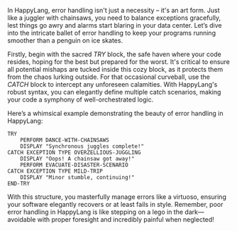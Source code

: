 In HappyLang, error handling isn't just a necessity – it's an art form. Just like a juggler with chainsaws, you need to balance exceptions gracefully, lest things go awry and alarms start blaring in your data center. Let’s dive into the intricate ballet of error handling to keep your programs running smoother than a penguin on ice skates.

Firstly, begin with the sacred *TRY* block, the safe haven where your code resides, hoping for the best but prepared for the worst. It's critical to ensure all potential mishaps are tucked inside this cozy block, as it protects them from the chaos lurking outside. For that occasional curveball, use the *CATCH* block to intercept any unforeseen calamities. With HappyLang's robust syntax, you can elegantly define multiple catch scenarios, making your code a symphony of well-orchestrated logic. 

Here’s a whimsical example demonstrating the beauty of error handling in HappyLang:

```cobol
TRY
    PERFORM DANCE-WITH-CHAINSAWS
    DISPLAY "Synchronous juggles complete!"
CATCH EXCEPTION TYPE OVERZELLIOUS-JUGGLING
    DISPLAY "Oops! A chainsaw got away!"
    PERFORM EVACUATE-DISASTER-SCENARIO
CATCH EXCEPTION TYPE MILD-TRIP
    DISPLAY "Minor stumble, continuing!"
END-TRY
```

With this structure, you masterfully manage errors like a virtuoso, ensuring your software elegantly recovers or at least fails in style. Remember, poor error handling in HappyLang is like stepping on a lego in the dark—avoidable with proper foresight and incredibly painful when neglected!